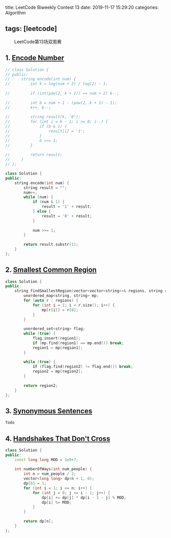 title: LeetCode Biweekly Contest 13
date: 2019-11-17 15:29:20
categories: Algorithm

tags: [leetcode]
---

　　LeetCode第13场双周赛

<!-- more -->

## 1. [Encode Number](https://leetcode.com/contest/biweekly-contest-13/problems/encode-number/)

```C++
// class Solution {
// public:
//     string encode(int num) {
//         int k = log(num + 2) / log(2) - 1;
        
//         if (int(pow(2, k + 1)) == num + 2) k--;
        
//         int b = num + 1 - (pow(2, k + 1) - 1);
//         k++, b--;
        
//         string result(k, '0');
//         for (int i = k - 1; i >= 0; i--) {
//             if (b & 1) {
//                 result[i] = '1';
//             }
//             b >>= 1;
//         }
        
//         return result;
//     }
// };

class Solution {
public:
    string encode(int num) {
        string result = "";
        num++;
        while (num) {
            if (num & 1) {
                result = '1' + result;
            } else {
                result = '0' + result;
            }
            
            num >>= 1;
        }
        
        return result.substr(1);
    }
};
```

## 2. [Smallest Common Region](https://leetcode.com/contest/biweekly-contest-13/problems/smallest-common-region/)

```C++
class Solution {
public:
    string findSmallestRegion(vector<vector<string>>& regions, string region1, string region2) {
        unordered_map<string, string> mp;
        for (auto r : regions) {
            for (int i = 1; i < r.size(); i++) {
                mp[r[i]] = r[0];
            }
        }
        
        unordered_set<string> flag;
        while (true) {
            flag.insert(region1);
            if (mp.find(region1) == mp.end()) break;
            region1 = mp[region1];
        } 
        
        while (true) {
            if (flag.find(region2) != flag.end()) break;
            region2 = mp[region2];
        }
        
        return region2;
    }
};
```

## 3. [Synonymous Sentences](https://leetcode.com/contest/biweekly-contest-13/problems/synonymous-sentences/)

```C++
Todo
```

## 4. [Handshakes That Don't Cross](https://leetcode.com/contest/biweekly-contest-13/problems/handshakes-that-dont-cross/)

```C++
class Solution {
public:
    const long long MOD = 1e9+7;
    
    int numberOfWays(int num_people) {
        int n = num_people / 2;
        vector<long long> dp(n + 1, 0);
        dp[0] = 1;
        for (int i = 1; i <= n; i++) {
            for (int j = 0; j <= i - 1; j++) {
                dp[i] += dp[j] * dp[i - 1 - j] % MOD;
                dp[i] %= MOD;
            }
        }
        
        return dp[n];
    }
};
```


